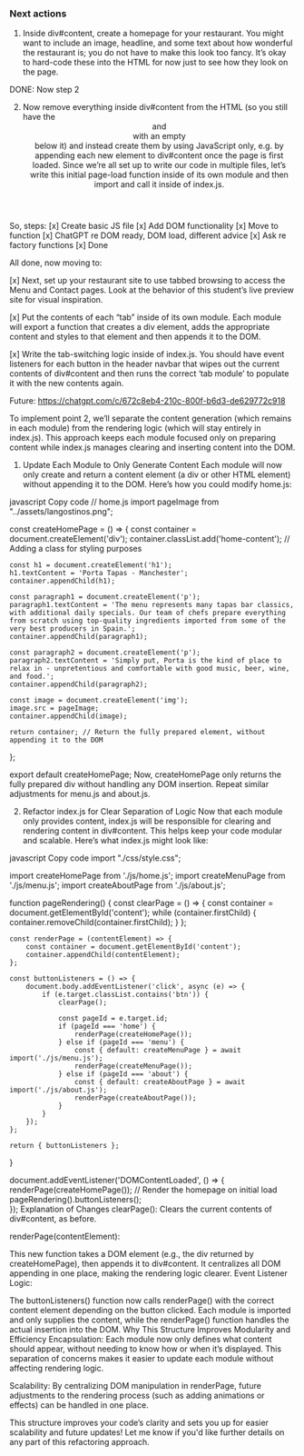 ### Next actions ###
1. Inside div#content, create a homepage for your restaurant. You might want to include an image, headline, and some text about how wonderful the restaurant is; you do not have to make this look too fancy. It’s okay to hard-code these into the HTML for now just to see how they look on the page.

DONE: Now step 2

2. Now remove everything inside div#content from the HTML (so you still have the <header> and <nav> with an empty <div id="content"> below it) and instead create them by using JavaScript only, e.g. by appending each new element to div#content once the page is first loaded. Since we’re all set up to write our code in multiple files, let’s write this initial page-load function inside of its own module and then import and call it inside of index.js.

So, steps:
[x] Create basic JS file
[x] Add DOM functionality
[x] Move to function
[x] ChatGPT re DOM ready, DOM load, different advice
[x] Ask re factory functions
[x] Done

All done, now moving to:

[x] Next, set up your restaurant site to use tabbed browsing to access the Menu and Contact pages. Look at the behavior of this student’s live preview site for visual inspiration.

[x] Put the contents of each “tab” inside of its own module. Each module will export a function that creates a div element, adds the appropriate content and styles to that element and then appends it to the DOM.

[x] Write the tab-switching logic inside of index.js. You should have event listeners for each button in the header navbar that wipes out the current contents of div#content and then runs the correct ‘tab module’ to populate it with the new contents again.

Future:
https://chatgpt.com/c/672c8eb4-210c-800f-b6d3-de629772c918

To implement point 2, we’ll separate the content generation (which remains in each module) from the rendering logic (which will stay entirely in index.js). This approach keeps each module focused only on preparing content while index.js manages clearing and inserting content into the DOM.

1. Update Each Module to Only Generate Content
Each module will now only create and return a content element (a div or other HTML element) without appending it to the DOM. Here’s how you could modify home.js:

javascript
Copy code
// home.js
import pageImage from "../assets/langostinos.png";

const createHomePage = () => {
    const container = document.createElement('div');
    container.classList.add('home-content'); // Adding a class for styling purposes

    const h1 = document.createElement('h1');
    h1.textContent = 'Porta Tapas - Manchester';
    container.appendChild(h1);

    const paragraph1 = document.createElement('p');
    paragraph1.textContent = 'The menu represents many tapas bar classics, with additional daily specials. Our team of chefs prepare everything from scratch using top-quality ingredients imported from some of the very best producers in Spain.';
    container.appendChild(paragraph1);

    const paragraph2 = document.createElement('p');
    paragraph2.textContent = 'Simply put, Porta is the kind of place to relax in - unpretentious and comfortable with good music, beer, wine, and food.';
    container.appendChild(paragraph2);

    const image = document.createElement('img');
    image.src = pageImage;
    container.appendChild(image);

    return container; // Return the fully prepared element, without appending it to the DOM
};

export default createHomePage;
Now, createHomePage only returns the fully prepared div without handling any DOM insertion. Repeat similar adjustments for menu.js and about.js.

2. Refactor index.js for Clear Separation of Logic
Now that each module only provides content, index.js will be responsible for clearing and rendering content in div#content. This helps keep your code modular and scalable. Here’s what index.js might look like:

javascript
Copy code
import "./css/style.css";

import createHomePage from './js/home.js';
import createMenuPage from './js/menu.js';
import createAboutPage from './js/about.js';

function pageRendering() {
    const clearPage = () => {
        const container = document.getElementById('content');
        while (container.firstChild) {
            container.removeChild(container.firstChild);
        }
    };

    const renderPage = (contentElement) => {
        const container = document.getElementById('content');
        container.appendChild(contentElement);
    };

    const buttonListeners = () => {
        document.body.addEventListener('click', async (e) => {
            if (e.target.classList.contains('btn')) {
                clearPage();
                
                const pageId = e.target.id;
                if (pageId === 'home') {
                    renderPage(createHomePage());
                } else if (pageId === 'menu') {
                    const { default: createMenuPage } = await import('./js/menu.js');
                    renderPage(createMenuPage());
                } else if (pageId === 'about') {
                    const { default: createAboutPage } = await import('./js/about.js');
                    renderPage(createAboutPage());
                }
            }
        });
    };

    return { buttonListeners };
}

document.addEventListener('DOMContentLoaded', () => {
    renderPage(createHomePage()); // Render the homepage on initial load
    pageRendering().buttonListeners();    
});
Explanation of Changes
clearPage(): Clears the current contents of div#content, as before.

renderPage(contentElement):

This new function takes a DOM element (e.g., the div returned by createHomePage), then appends it to div#content. It centralizes all DOM appending in one place, making the rendering logic clearer.
Event Listener Logic:

The buttonListeners() function now calls renderPage() with the correct content element depending on the button clicked. Each module is imported and only supplies the content, while the renderPage() function handles the actual insertion into the DOM.
Why This Structure Improves Modularity and Efficiency
Encapsulation: Each module now only defines what content should appear, without needing to know how or when it’s displayed. This separation of concerns makes it easier to update each module without affecting rendering logic.

Scalability: By centralizing DOM manipulation in renderPage, future adjustments to the rendering process (such as adding animations or effects) can be handled in one place.

This structure improves your code’s clarity and sets you up for easier scalability and future updates! Let me know if you'd like further details on any part of this refactoring approach.






